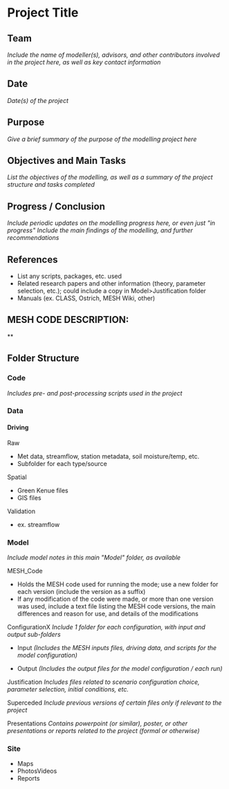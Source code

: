 # Project Title

## Team
  *Include the name of modeller(s), advisors, and other contributors involved in the project here, as well as key contact information*

## Date
*Date(s) of the project*

## Purpose
  *Give a brief summary of the purpose of the modelling project here*

## Objectives and Main Tasks
  *List the objectives of the modelling, as well as a summary of the project structure and tasks completed*

## Progress / Conclusion
*Include periodic updates on the modelling progress here, or even just "in progress"*
*Include the main findings of the modelling, and further recommendations*

## References
- List any scripts, packages, etc. used
- Related research papers and other information (theory, parameter selection, etc.); could include a copy in Model>Justification folder
- Manuals (ex. CLASS, Ostrich, MESH Wiki, other)

## MESH CODE DESCRIPTION:
**

## Folder Structure

### Code
*Includes pre- and post-processing scripts used in the project*

### Data

#### Driving
Raw
- Met data, streamflow, station metadata, soil moisture/temp, etc.
- Subfolder for each type/source

Spatial
- Green Kenue files
- GIS files

Validation
- ex. streamflow

### Model
*Include model notes in this main "Model" folder, as available*

MESH_Code
- Holds the MESH code used for running the mode; use a new folder for each version (include the version as a suffix)
- If any modification of the code were made, or more than one version was used, include a text file listing the MESH code versions, the main differences and reason for use, and details of the modifications

ConfigurationX
*Include 1 folder for each configuration, with input and output sub-folders*

- Input *(Includes the MESH inputs files, driving data, and scripts for the model configuration)*

- Output *(Includes the output files for the model configuration / each run)*

Justification
*Includes files related to scenario configuration choice, parameter selection, initial conditions, etc.*

Superceded
*Include previous versions of certain files only if relevant to the project*

Presentations
*Contains powerpoint (or similar), poster, or other presentations or reports related to the project (formal or otherwise)*

### Site
- Maps
- PhotosVideos
- Reports
